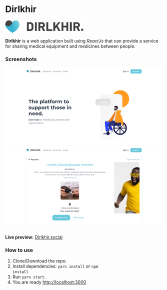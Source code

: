 # Dirlkhir

<div><img src="./screenshots/logo.svg" width="250" alt="Dirlkhir Logo"></div>
 
**Dirlkhir** is a web application built using _ReactJs_ that can provide a service for sharing medical equipment and medicines between people.

### Screenshots

<div><img src="./screenshots/home.png" width="800" alt="Home Page"></div>

<div><img src="./screenshots/request.png" width="800" alt="Request Page"></div>
<br>

**Live preview:** [Dirlkhir.social](https://dirlkhir.social/)

### How to use

1. Clone/Download the repo.
2. Install dependencies:
   <code>yarn install</code> or <code>npm install</code>
3. Run <code>yarn start</code>.
4. You are ready [http://localhost:3000](http://localhost:3000)
